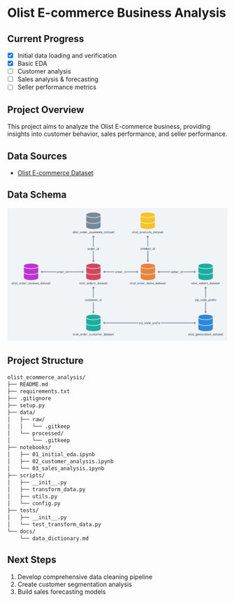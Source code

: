# Olist E-commerce Business Analysis

## Current Progress
- [x] Initial data loading and verification
- [x] Basic EDA
- [ ] Customer analysis
- [ ] Sales analysis & forecasting
- [ ] Seller performance metrics

## Project Overview
This project aims to analyze the Olist E-commerce business, providing insights into customer behavior, sales performance, and seller performance.

## Data Sources

- [Olist E-commerce Dataset](URL_ADDRESS.kaggle.com/datasets/olistbr/brazilian-ecommerce)

## Data Schema
![Data Schema](./images/schema.png)

## Project Structure
```
olist_ecommerce_analysis/
├── README.md
├── requirements.txt
├── .gitignore
├── setup.py
├── data/
│   ├── raw/
│   │   └── .gitkeep
│   └── processed/
│       └── .gitkeep
├── notebooks/
│   ├── 01_initial_eda.ipynb
│   ├── 02_customer_analysis.ipynb
│   └── 03_sales_analysis.ipynb
├── scripts/
│   ├── __init__.py
│   ├── transform_data.py
│   ├── utils.py
│   └── config.py
├── tests/
│   ├── __init__.py
│   └── test_transform_data.py
└── docs/
    └── data_dictionary.md
```
## Next Steps
1. Develop comprehensive data cleaning pipeline
2. Create customer segmentation analysis
3. Build sales forecasting models